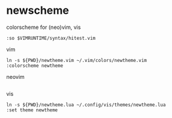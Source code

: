 # newscheme
colorscheme for (neo)vim, vis
```
:so $VIMRUNTIME/syntax/hitest.vim
```
vim
```
ln -s ${PWD}/newtheme.vim ~/.vim/colors/newtheme.vim
:colorscheme newtheme
```
neovim
```
```
vis
```
ln -s ${PWD}/newtheme.lua ~/.config/vis/themes/newtheme.lua
:set theme newtheme
```
